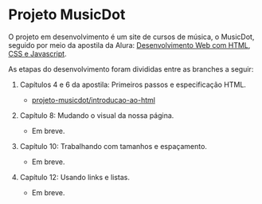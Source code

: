 # Projeto MusicDot

O projeto em desenvolvimento é um site de cursos de música, o MusicDot, seguido por meio da apostila da Alura: [Desenvolvimento Web com HTML, CSS e Javascript](https://www.alura.com.br/apostila-html-css-javascript).

As etapas do desenvolvimento foram divididas entre as branches a seguir:

1. Capítulos 4 e 6 da apostila: Primeiros passos e especificação HTML.
    - [projeto-musicdot/introducao-ao-html](https://github.com/WilliamJSS/projeto-musicdot/tree/projeto-musicdot/introducao-ao-html)

2. Capítulo 8: Mudando o visual da nossa página.
    - Em breve.

3. Capítulo 10: Trabalhando com tamanhos e espaçamento.
    - Em breve.

4. Capítulo 12: Usando links e listas.
    - Em breve.
